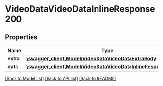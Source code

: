 # VideoDataVideoDataInlineResponse200

## Properties
Name | Type | Description | Notes
------------ | ------------- | ------------- | -------------
**extra** | [**\swagger_client\Model\VideoDataVideoDataExtraBody**](VideoDataVideoDataExtraBody.md) |  | [optional] 
**data** | [**\swagger_client\Model\VideoDataVideoDataInlineResponse200Data**](VideoDataVideoDataInlineResponse200Data.md) |  | [optional] 

[[Back to Model list]](../README.md#documentation-for-models) [[Back to API list]](../README.md#documentation-for-api-endpoints) [[Back to README]](../README.md)

